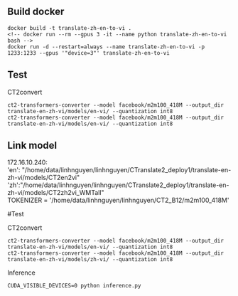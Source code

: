 ## Build docker
```
docker build -t translate-zh-en-to-vi .
<!-- docker run --rm --gpus 3 -it --name python translate-zh-en-to-vi bash -->
docker run -d --restart=always --name translate-zh-en-to-vi -p 1233:1233 --gpus '"device=3"' translate-zh-en-to-vi

```
## Test
CT2convert
```
ct2-transformers-converter --model facebook/m2m100_418M --output_dir translate-en-zh-vi/models/en-vi/ --quantization int8
ct2-transformers-converter --model facebook/m2m100_418M --output_dir translate-en-zh-vi/models/en-vi/ --quantization int8
```

## Link model
172.16.10.240:
<br>
'en': "/home/data/linhnguyen/linhnguyen/CTranslate2_deploy1/translate-en-zh-vi/models/CT2en2vi"
<br>
'zh':"/home/data/linhnguyen/linhnguyen/CTranslate2_deploy1/translate-en-zh-vi/models/CT2zh2vi_WMTall"
<br>
TOKENIZER = '/home/data/linhnguyen/linhnguyen/CT2_B12/m2m100_418M'

#Test

CT2convert
```
ct2-transformers-converter --model facebook/m2m100_418M --output_dir translate-en-zh-vi/models/en-vi/ --quantization int8
ct2-transformers-converter --model facebook/m2m100_418M --output_dir translate-en-zh-vi/models/zh-vi/ --quantization int8
```

Inference
```
CUDA_VISIBLE_DEVICES=0 python inference.py
```
